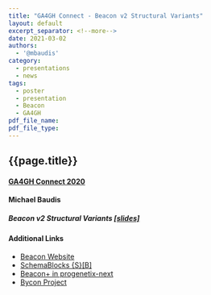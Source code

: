 ```yaml
---
title: "GA4GH Connect - Beacon v2 Structural Variants"
layout: default
excerpt_separator: <!--more-->
date: 2021-03-02
authors:
  - '@mbaudis'
category:
  - presentations
  - news
tags:
  - poster
  - presentation
  - Beacon
  - GA4GH
pdf_file_name:
pdf_file_type:
---
```


## {{page.title}}
#### [GA4GH Connect 2020](https://broadinstitute.swoogo.com/ga4gh-connect-2021/?i=sNK7RoeeqhyJE1ueSnn5lz4F9RRfnnIU)
#### Michael Baudis

##### Beacon v2 Structural Variants [[slides]](/assets/pdf/2021-03-02___Michael-Baudis__Beacon-structural-variants-queries.pdf)

<!--more-->

#### Additional Links

* [Beacon Website](http://beacon-project.io)
* [SchemaBlocks {S}[B]](https://schemablocks.org)
* [Beacon+ in progenetix-next](https://progenetix.org/beaconplus-instances/beaconplus/)
* [Bycon Project](https://github.com/progenetix/bycon)
